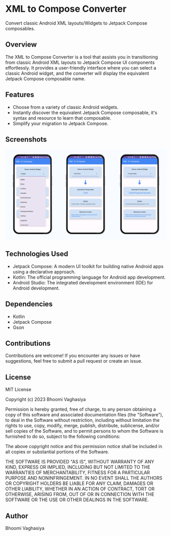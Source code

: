# XML to Compose Converter

Convert classic Android XML layouts/Widgets to Jetpack Compose composables.

## Overview

The XML to Compose Converter is a tool that assists you in transitioning from classic Android XML layouts to Jetpack Compose UI components effortlessly. It provides a user-friendly interface where you can select a classic Android widget, and the converter will display the equivalent Jetpack Compose composable name.

## Features

- Choose from a variety of classic Android widgets.
- Instantly discover the equivalent Jetpack Compose composable, it's syntax and resource to learn that composable.
- Simplify your migration to Jetpack Compose.

## Screenshots

![App Screenshot](/screenshots/screenshot.png)


## Technologies Used

- Jetpack Compose: A modern UI toolkit for building native Android apps using a declarative approach.
- Kotlin: The official programming language for Android app development.
- Android Studio: The integrated development environment (IDE) for Android development.

## Dependencies

- Kotlin
- Jetpack Compose
- Gson

## Contributions

Contributions are welcome! If you encounter any issues or have suggestions, feel free to submit a pull request or create an issue.

## License

MIT License

Copyright (c) 2023 Bhoomi Vaghasiya

Permission is hereby granted, free of charge, to any person obtaining a copy
of this software and associated documentation files (the "Software"), to deal
in the Software without restriction, including without limitation the rights
to use, copy, modify, merge, publish, distribute, sublicense, and/or sell
copies of the Software, and to permit persons to whom the Software is
furnished to do so, subject to the following conditions:

The above copyright notice and this permission notice shall be included in all
copies or substantial portions of the Software.

THE SOFTWARE IS PROVIDED "AS IS", WITHOUT WARRANTY OF ANY KIND, EXPRESS OR
IMPLIED, INCLUDING BUT NOT LIMITED TO THE WARRANTIES OF MERCHANTABILITY,
FITNESS FOR A PARTICULAR PURPOSE AND NONINFRINGEMENT. IN NO EVENT SHALL THE
AUTHORS OR COPYRIGHT HOLDERS BE LIABLE FOR ANY CLAIM, DAMAGES OR OTHER
LIABILITY, WHETHER IN AN ACTION OF CONTRACT, TORT OR OTHERWISE, ARISING FROM,
OUT OF OR IN CONNECTION WITH THE SOFTWARE OR THE USE OR OTHER DEALINGS IN THE
SOFTWARE.

## Author

Bhoomi Vaghasiya
